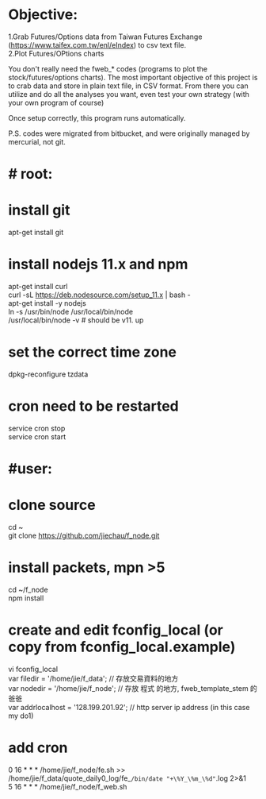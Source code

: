 # Objective:
1.Grab Futures/Options data from Taiwan Futures Exchange (https://www.taifex.com.tw/enl/eIndex) to csv text file.  
2.Plot Futures/OPtions charts

You don't really need the fweb_* codes (programs to plot the stock/futures/options charts). The most important objective of this project is to crab data and store in plain text file, in CSV format. From there you can utilize and do all the analyses you want, even test your own strategy (with your own program of course) 

Once setup correctly, this program runs automatically. 

P.S. codes were migrated from bitbucket, and were originally managed by mercurial, not git.


#

# # root:

# install git 
apt-get install git

# install nodejs 11.x and npm
apt-get install curl  
curl -sL https://deb.nodesource.com/setup_11.x | bash -  
apt-get install -y nodejs  
ln -s /usr/bin/node /usr/local/bin/node  
/usr/local/bin/node -v # should be v11. up  

# set the correct time zone
dpkg-reconfigure tzdata  

# cron need to be restarted
service cron stop  
service cron start  

# #user:

# clone source
cd ~  
git clone https://github.com/jiechau/f_node.git

# install packets, mpn >5
cd ~/f_node  
npm install  

# create and edit fconfig_local (or copy from fconfig_local.example)
vi fconfig_local  
var filedir = '/home/jie/f_data'; // 存放交易資料的地方  
var nodedir = '/home/jie/f_node'; // 存放 程式 的地方, fweb_template_stem 的 爸爸  
var addrlocalhost = '128.199.201.92'; // http server ip address (in this case my do1)  

# add cron
0 16 * * * /home/jie/f_node/fe.sh >> /home/jie/f_data/quote_daily0_log/fe_`/bin/date "+\%Y_\%m_\%d"`.log 2>&1  
5 16 * * * /home/jie/f_node/f_web.sh  

